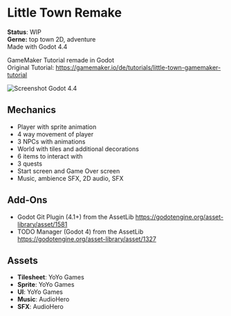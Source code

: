 # Little Town Remake

**Status**: WIP  
**Gerne:** top town 2D, adventure  
Made with Godot 4.4  

GameMaker Tutorial remade in Godot  
Original Tutorial: https://gamemaker.io/de/tutorials/little-town-gamemaker-tutorial

![Screenshot Godot 4.4](https://i.imgur.com/G9iwKYq.png)

## Mechanics
- Player with sprite animation
- 4 way movement of player
- 3 NPCs with animations
- World with tiles and additional decorations
- 6 items to interact with
- 3 quests
- Start screen and Game Over screen
- Music, ambience SFX, 2D audio, SFX

## Add-Ons
- Godot Git Plugin (4.1+) from the AssetLib https://godotengine.org/asset-library/asset/1581
- TODO Manager (Godot 4) from the AssetLib https://godotengine.org/asset-library/asset/1327

## Assets
- **Tilesheet**: YoYo Games
- **Sprite**: YoYo Games
- **UI**: YoYo Games
- **Music**: AudioHero
- **SFX**: AudioHero
